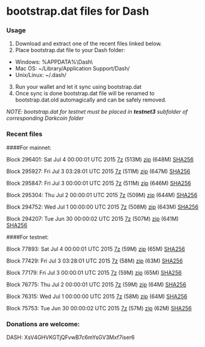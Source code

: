 # bootstrap.dat files for Dash

### Usage

1. Download and extract one of the recent files linked below.
2. Place bootstrap.dat file to your Dash folder:
 - Windows: %APPDATA%\Dash\
 - Mac OS: ~/Library/Application Support/Dash/
 - Unix/Linux: ~/.dash/
3. Run your wallet and let it sync using bootstrap.dat
4. Once sync is done bootstrap.dat file will be renamed to bootstrap.dat.old automagically and can be safely removed.

_NOTE: bootstrap.dat for testnet must be placed in **testnet3** subfolder of corresponding Darkcoin folder_

### Recent files

####For mainnet:

Block 296401: Sat Jul  4 00:00:01 UTC 2015 [7z](https://transfer.sh/156Zx0/bootstrap.dat.20150704.7z) (513M) [zip](https://transfer.sh/G4rhL/bootstrap.dat.20150704.zip) (648M) [SHA256](https://transfer.sh/12V9IO/sha256.txt)

Block 295927: Fri Jul  3 03:28:01 UTC 2015 [7z](https://transfer.sh/oLTYw/bootstrap.dat.20150703.7z) (511M) [zip](https://transfer.sh/1aa0CA/bootstrap.dat.20150703.zip) (647M) [SHA256](https://transfer.sh/18zgUX/sha256.txt)

Block 295847: Fri Jul  3 00:00:01 UTC 2015 [7z](https://transfer.sh/1baes6/bootstrap.dat.20150703.7z) (511M) [zip](https://transfer.sh/RpP8o/bootstrap.dat.20150703.zip) (646M) [SHA256](https://transfer.sh/ebYys/sha256.txt)

Block 295304: Thu Jul  2 00:00:01 UTC 2015 [7z](https://transfer.sh/X2aaO/bootstrap.dat.20150702.7z) (509M) [zip](https://transfer.sh/KnpVv/bootstrap.dat.20150702.zip) (644M) [SHA256](https://transfer.sh/VzZpF/sha256.txt)

Block 294752: Wed Jul  1 00:00:00 UTC 2015 [7z](https://transfer.sh/jMcFe/bootstrap.dat.20150701.7z) (508M) [zip](https://transfer.sh/kGSxT/bootstrap.dat.20150701.zip) (643M) [SHA256](https://transfer.sh/1cuAuS/sha256.txt)

Block 294207: Tue Jun 30 00:00:02 UTC 2015 [7z](https://transfer.sh/pb3HC/bootstrap.dat.20150630.7z) (507M) [zip](https://transfer.sh/YHCGq/bootstrap.dat.20150630.zip) (641M) [SHA256](https://transfer.sh/165Kyz/sha256.txt)

####For testnet:

Block 77893: Sat Jul  4 00:00:01 UTC 2015 [7z](https://transfer.sh/vfx5L/bootstrap.dat.20150704.7z) (59M) [zip](https://transfer.sh/gPeKL/bootstrap.dat.20150704.zip) (65M) [SHA256](https://transfer.sh/I8QRi/sha256.txt)

Block 77429: Fri Jul  3 03:28:01 UTC 2015 [7z](https://transfer.sh/19dJ5/bootstrap.dat.20150703.7z) (58M) [zip](https://transfer.sh/EjsQ3/bootstrap.dat.20150703.zip) (63M) [SHA256](https://transfer.sh/ppHp5/sha256.txt)

Block 77179: Fri Jul  3 00:00:01 UTC 2015 [7z](https://transfer.sh/XoyrR/bootstrap.dat.20150703.7z) (59M) [zip](https://transfer.sh/9ufYS/bootstrap.dat.20150703.zip) (65M) [SHA256](https://transfer.sh/zTPI7/sha256.txt)

Block 76775: Thu Jul  2 00:00:01 UTC 2015 [7z](https://transfer.sh/xhMv1/bootstrap.dat.20150702.7z) (59M) [zip](https://transfer.sh/kkKhC/bootstrap.dat.20150702.zip) (64M) [SHA256](https://transfer.sh/wyZQo/sha256.txt)

Block 76315: Wed Jul  1 00:00:00 UTC 2015 [7z](https://transfer.sh/17Jm0J/bootstrap.dat.20150701.7z) (58M) [zip](https://transfer.sh/4LGMe/bootstrap.dat.20150701.zip) (64M) [SHA256](https://transfer.sh/1a0dXL/sha256.txt)

Block 75753: Tue Jun 30 00:00:02 UTC 2015 [7z](https://transfer.sh/nepjZ/bootstrap.dat.20150630.7z) (57M) [zip](https://transfer.sh/XF1he/bootstrap.dat.20150630.zip) (62M) [SHA256](https://transfer.sh/M1Alu/sha256.txt)

### Donations are welcome:

DASH: XsV4GHVKGTjQFvwB7c6mYsGV3Mxf7iser6
